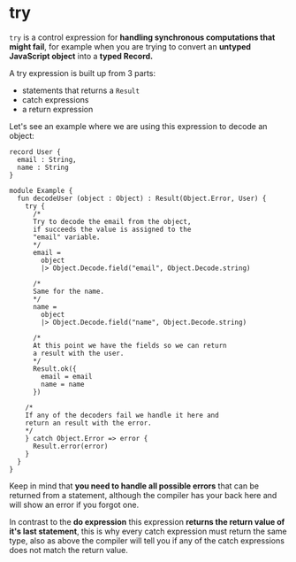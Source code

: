 # try

`try` is a control expression for **handling synchronous computations that might fail**, for example when you are trying to convert an **untyped** **JavaScript object** into a **typed Record.**

A try expression is built up from 3 parts:

* statements that returns a `Result`
* catch expressions
* a return expression

Let's see an example where we are using this expression to decode an object:

```text
record User {
  email : String,
  name : String
}

module Example {
  fun decodeUser (object : Object) : Result(Object.Error, User) {
    try {
      /*
      Try to decode the email from the object,
      if succeeds the value is assigned to the 
      "email" variable.
      */
      email = 
        object
        |> Object.Decode.field("email", Object.Decode.string)

      /*
      Same for the name.
      */
      name = 
        object
        |> Object.Decode.field("name", Object.Decode.string)

      /*
      At this point we have the fields so we can return 
      a result with the user.  
      */
      Result.ok({
        email = email
        name = name
      })

    /*
    If any of the decoders fail we handle it here and
    return an result with the error.
    */
    } catch Object.Error => error {
      Result.error(error)
    }
  }
}
```

Keep in mind that **you need to handle all possible errors** that can be returned from a statement, although the compiler has your back here and will show an error if you forgot one.

In contrast to the **do expression** this expression **returns the return value of it's last statement**, this is why every catch expression must return the same type, also as above the compiler will tell you if any of the catch expressions does not match the return value.


